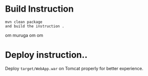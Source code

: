 

# Build Instruction


```
mvn clean package
and build the instruction .

```
om muruga 
om om
# Deploy instruction..

Deploy ```target/WebApp.war``` on Tomcat properly for better experience.

